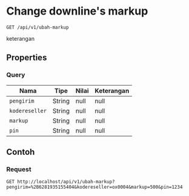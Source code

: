 # Change downline's markup
```http
GET /api/v1/ubah-markup
```
keterangan
## Properties
### Query
Nama | Tipe | Nilai | Keterangan
--- | --- | --- | ---
<code>pengirim</code> | String | null | null
<code>kodereseller</code> | String | null | null
<code>markup</code> | String | null | null
<code>pin</code> | String | null | null
## Contoh
### Request
```http
GET http://localhost/api/v1/ubah-markup?pengirim=%2B6281935155404&kodereseller=ox0004&markup=500&pin=1234


```

